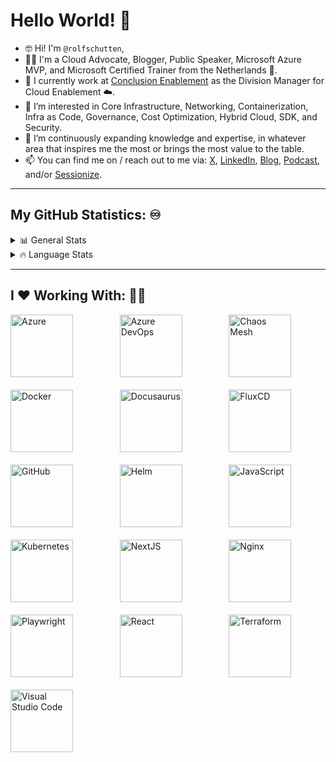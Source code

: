 # Hello World! 👋

- 🤓 Hi! I'm `@rolfschutten`,
- 👨‍💼 I'm a Cloud Advocate, Blogger, Public Speaker, Microsoft Azure MVP, and Microsoft Certified Trainer from the Netherlands 🌷.
- 💼 I currently work at [Conclusion Enablement](https://www.conclusion.nl/en/enablement) as the Division Manager for Cloud Enablement ☁️.
- 👀 I’m interested in Core Infrastructure, Networking, Containerization, Infra as Code, Governance, Cost Optimization, Hybrid Cloud, SDK, and Security.
- 🌱 I’m continuously expanding knowledge and expertise, in whatever area that inspires me the most or brings the most value to the table.
- 📫 You can find me on / reach out to me via: [X](https://x.com/rolf_schutten), [LinkedIn](https://www.linkedin.com/in/rolf-schutten/), [Blog](https://schutten.cloud/), [Podcast](https://www.youtube.com/@azuretalkspodcast), and/or [Sessionize](https://sessionize.com/rolf-schutten/).

---

## My GitHub Statistics: ♾️

<details>
  <summary>📊 General Stats</summary>
  
  ![RolfSchutten's GitHub stats](https://github-readme-stats.vercel.app/api?username=rolfschutten&theme=dark&show_icons=true)
  
</details>

<details>
  <summary>🔥 Language Stats</summary>
  
  [![Top Langs](https://github-readme-stats.vercel.app/api/top-langs/?username=rolfschutten&theme=dark&show_icons=true)](https://github.com/anuraghazra/github-readme-stats)
  
</details>

---

## I ❤️ Working With: 🧑‍💻
<div style="display: grid; grid-template-columns: repeat(3, 1fr); gap: 20px; justify-content: center;">
  <img src="https://upload.wikimedia.org/wikipedia/commons/thumb/f/fa/Microsoft_Azure.svg/2048px-Microsoft_Azure.svg.png" alt="Azure" width="100" height="100">
  <img src="https://www.svgrepo.com/show/448271/azure-devops.svg" alt="Azure DevOps" width="100" height="100">
  <img src="https://avatars.githubusercontent.com/u/59082378?s=200&v=4" alt="Chaos Mesh" width="100" height="100">
  <img src="https://www.svgrepo.com/show/353659/docker-icon.svg" alt="Docker" width="100" height="100">
  <img src="https://www.vectorlogo.zone/logos/docusaurus/docusaurus-official.svg" alt="Docusaurus" width="100" height="100">
  <img src="https://avatars.githubusercontent.com/u/52158677?s=280&v=4" alt="FluxCD" width="100" height="100">
  <img src="https://seeklogo.com/images/G/github-logo-7880D80B8D-seeklogo.com.png" alt="GitHub" width="100" height="100">
  <img src="https://seeklogo.com/images/H/helm-logo-9208DB3EE5-seeklogo.com.png" alt="Helm" width="100" height="100">
  <img src="https://icons.veryicon.com/png/o/business/vscode-program-item-icon/javascript-3.png" alt="JavaScript" width="100" height="100">
  <img src="https://upload.wikimedia.org/wikipedia/commons/thumb/3/39/Kubernetes_logo_without_workmark.svg/2109px-Kubernetes_logo_without_workmark.svg.png" alt="Kubernetes" width="100" height="100">
  <img src="https://www.svgrepo.com/show/354113/nextjs-icon.svg" alt="NextJS" width="100" height="100">
  <img src="https://www.svgrepo.com/show/373924/nginx.svg" alt="Nginx" width="100" height="100">
  <img src="https://img.stackshare.io/service/11955/default_48baa40615243f437bc3b182e62ddfe0290fca4b.png" alt="Playwright" width="100" height="100">
  <img src="https://upload.wikimedia.org/wikipedia/commons/thumb/a/a7/React-icon.svg/2300px-React-icon.svg.png" alt="React" width="100" height="100">
  <img src="https://www.svgrepo.com/show/354447/terraform-icon.svg" alt="Terraform" width="100" height="100">
  <img src="https://upload.wikimedia.org/wikipedia/commons/thumb/9/9a/Visual_Studio_Code_1.35_icon.svg/2048px-Visual_Studio_Code_1.35_icon.svg.png" alt="Visual Studio Code" width="100" height="100">
  <!-- Add more logos as needed -->
</div>
